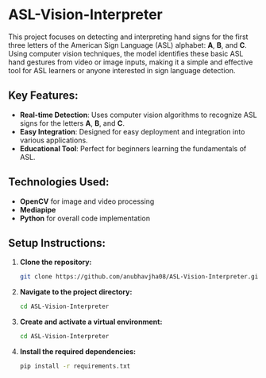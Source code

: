 # **ASL-Vision-Interpreter**

This project focuses on detecting and interpreting hand signs for the first three letters of the American Sign Language (ASL) alphabet: **A**, **B**, and **C**. Using computer vision techniques, the model identifies these basic ASL hand gestures from video or image inputs, making it a simple and effective tool for ASL learners or anyone interested in sign language detection.

## **Key Features:**
- **Real-time Detection**: Uses computer vision algorithms to recognize ASL signs for the letters **A**, **B**, and **C**.
- **Easy Integration**: Designed for easy deployment and integration into various applications.
- **Educational Tool**: Perfect for beginners learning the fundamentals of ASL.

## **Technologies Used:**
- **OpenCV** for image and video processing
- **Mediapipe**
- **Python** for overall code implementation

## **Setup Instructions:**

1. **Clone the repository:**
   ```bash
   git clone https://github.com/anubhavjha08/ASL-Vision-Interpreter.git
   
2. **Navigate to the project directory:**
   ```bash
   cd ASL-Vision-Interpreter
   
3. **Create and activate a virtual environment:**
    ```bash
   cd ASL-Vision-Interpreter
    
4. **Install the required dependencies:**
   ```bash
   pip install -r requirements.txt

   
